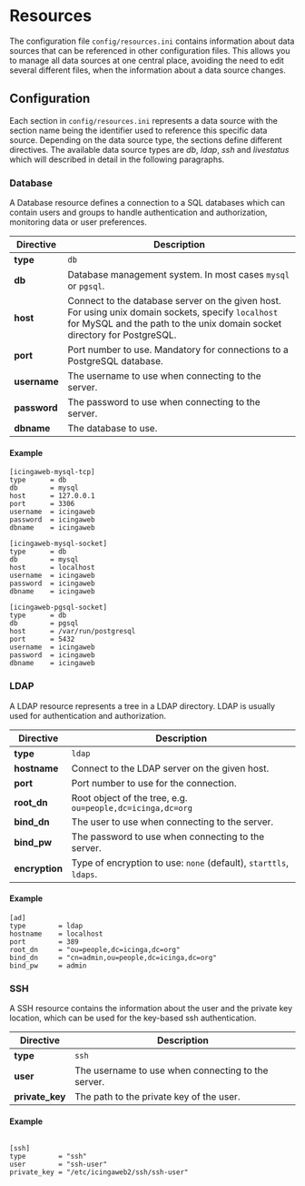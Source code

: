 # <a id="resources"></a> Resources

The configuration file `config/resources.ini` contains information about data sources that can be referenced in other
configuration files. This allows you to manage all data sources at one central place, avoiding the need to edit several
different files, when the information about a data source changes.

## <a id="resources-configuration"></a> Configuration

Each section in `config/resources.ini` represents a data source with the section name being the identifier used to
reference this specific data source. Depending on the data source type, the sections define different directives.
The available data source types are *db*, *ldap*, *ssh* and *livestatus* which will described in detail in the following
paragraphs.

### <a id="resources-configuration-database"></a> Database

A Database resource defines a connection to a SQL databases which can contain users and groups
to handle authentication and authorization, monitoring data or user preferences.

| Directive     | Description |
| ------------- | ----------- |
| **type**      | `db` |
| **db**        | Database management system. In most cases `mysql` or `pgsql`. |
| **host**      | Connect to the database server on the given host. For using unix domain sockets, specify `localhost` for MySQL and the path to the unix domain socket directory for PostgreSQL. |
| **port**      | Port number to use. Mandatory for connections to a PostgreSQL database. |
| **username**  | The username to use when connecting to the server. |
| **password**  | The password to use when connecting to the server. |
| **dbname**    | The database to use. |

#### <a id="resources-configuration-database-example"></a> Example

````
[icingaweb-mysql-tcp]
type      = db
db        = mysql
host      = 127.0.0.1
port      = 3306
username  = icingaweb
password  = icingaweb
dbname    = icingaweb

[icingaweb-mysql-socket]
type      = db
db        = mysql
host      = localhost
username  = icingaweb
password  = icingaweb
dbname    = icingaweb

[icingaweb-pgsql-socket]
type      = db
db        = pgsql
host      = /var/run/postgresql
port      = 5432
username  = icingaweb
password  = icingaweb
dbname    = icingaweb

````

### <a id="resources-configuration-ldap"></a> LDAP

A LDAP resource represents a tree in a LDAP directory. LDAP is usually used for authentication and authorization.

| Directive         | Description |
| ----------------- | ----------- |
| **type**          | `ldap` |
| **hostname**      | Connect to the LDAP server on the given host. |
| **port**          | Port number to use for the connection. |
| **root_dn**       | Root object of the tree, e.g. `ou=people,dc=icinga,dc=org` |
| **bind_dn**       | The user to use when connecting to the server. |
| **bind_pw**       | The password to use when connecting to the server. |
| **encryption**    | Type of encryption to use: `none` (default), `starttls`, `ldaps`. |

#### <a id="resources-configuration-ldap-example"></a> Example

````
[ad]
type        = ldap
hostname    = localhost
port        = 389
root_dn     = "ou=people,dc=icinga,dc=org"
bind_dn     = "cn=admin,ou=people,dc=icinga,dc=org"
bind_pw     = admin

````

### <a id="resources-configuration-ssh"></a> SSH

A SSH resource contains the information about the user and the private key location, which can be used for the key-based
ssh authentication.

| Directive         | Description |
| ----------------- | ----------- |
| **type**          | `ssh` |
| **user**          | The username to use when connecting to the server. |
| **private_key**   | The path to the private key of the user. |

#### <a id="resources-configuration-ssh-example"></a> Example

````

[ssh]
type        = "ssh"
user        = "ssh-user"
private_key = "/etc/icingaweb2/ssh/ssh-user"

````
